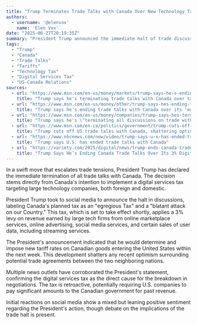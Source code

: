```yaml
---
title: "Trump Terminates Trade Talks with Canada Over New Technology Tax"
authors:
  - username: '@elenvox'
    name: 'Elen Vox'
date: "2025-06-27T20:19:35Z"
summary: "President Trump announced the immediate halt of trade discussions with Canada, citing the country's planned digital services tax on technology firms as a 'blatant attack' and 'egregious tax' on the U.S."
tags:
  - "Trump"
  - "Canada"
  - "Trade Talks"
  - "Tariffs"
  - "Technology Tax"
  - "Digital Services Tax"
  - "US-Canada Relations"
sources:
  - url: "https://www.msn.com/en-us/money/markets/trump-says-he-s-ending-trade-talks-with-canada-over-its-egregious-tax-on-technology-firms/ar-AA1HyCg5"
    title: "Trump says he's terminating trade talks with Canada over tax on technology firms"
  - url: "https://www.msn.com/en-us/money/other/trump-says-hes-ending-trade-talks-with-canada-over-its-egregious-tax-on-technology-firms/ar-AA1HyI1j"
    title: "Trump says he's ending trade talks with Canada over its 'egregious Tax' on technology firms"
  - url: "https://www.msn.com/en-us/money/companies/trump-says-hes-terminating-all-discussions-on-trade-with-canada/ar-AA1Hyv7d"
    title: "Trump says he's \"terminating all discussions on trade with Canada, effective immediately\""
  - url: "https://www.msn.com/en-ca/politics/government/trump-cuts-off-us-trade-talks-with-canada-shattering-optimism-over-tariff-deals/ar-AA1HyTkg"
    title: "Trump cuts off US trade talks with Canada, shattering optimism over tariff deals"
  - url: "https://www.nbcnews.com/now/video/trump-says-u-s-has-ended-trade-talks-with-canada-242387525776"
    title: "Trump says U.S. has ended trade talks with Canada"
  - url: "https://variety.com/2025/digital/news/trump-ends-canada-trade-talks-digital-services-streaming-tax-1236443014/"
    title: "Trump Says He’s Ending Canada Trade Talks Over Its 3% Digital Services and Streaming Tax: ‘Blatant Attack on Our Country’"
---
```


In a swift move that escalates trade tensions, President Trump has declared the immediate termination of all trade talks with Canada. The decision stems directly from Canada's intention to implement a digital services tax targeting large technology companies, both foreign and domestic.

President Trump took to social media to announce the halt in discussions, labeling Canada's planned tax as an "egregious Tax" and a "blatant attack on our Country." This tax, which is set to take effect shortly, applies a 3% levy on revenue earned by large tech firms from online marketplace services, online advertising, social media services, and certain sales of user data, including streaming services.

The President's announcement indicated that he would determine and impose new tariff rates on Canadian goods entering the United States within the next week. This development shatters any recent optimism surrounding potential trade agreements between the two neighboring nations.

Multiple news outlets have corroborated the President's statement, confirming the digital services tax as the direct cause for the breakdown in negotiations. The tax is retroactive, potentially requiring U.S. companies to pay significant amounts to the Canadian government for past revenue.

Initial reactions on social media show a mixed but leaning positive sentiment regarding the President's action, though debate on the implications of the trade halt is present.
